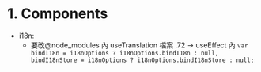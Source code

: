 # 1. Components

- i18n:
  - 要改@node_modules 內 useTranslation 檔案 .72 -> useEffect 內
    `var bindI18n = i18nOptions ? i18nOptions.bindI18n : null,
bindI18nStore = i18nOptions ? i18nOptions.bindI18nStore : null;`

